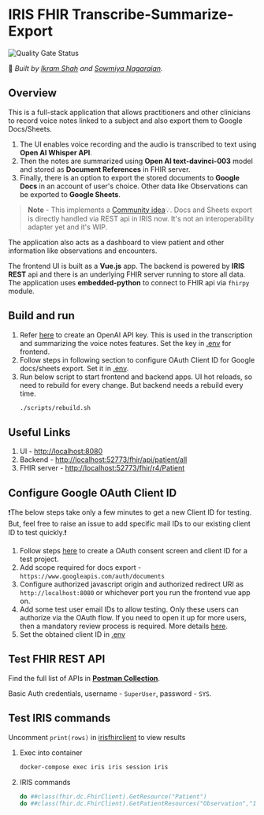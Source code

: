 # IRIS FHIR Transcribe-Summarize-Export

![Quality Gate Status](https://github.com/ikram-shah/iris-fhir-transcribe-summarize-export/actions/workflows/objectscript-quality.yml/badge.svg)

 🚀 *Built by [Ikram Shah](https://community.intersystems.com/user/ikram-shah) and [Sowmiya Nagarajan](https://community.intersystems.com/user/sowmiya-nagarajan).*

## Overview

This is a full-stack application that allows practitioners and other clinicians to record voice notes linked to a subject and also export them to Google Docs/Sheets. 

1. The UI enables voice recording and the audio is transcribed to text using **Open AI Whisper API**.
2. Then the notes are summarized using **Open AI text-davinci-003** model and stored as **Document References** in FHIR server. 
3. Finally, there is an option to export the stored documents to **Google Docs** in an account of user's choice. Other data like Observations can be exported to **Google Sheets**.

> **Note** - This implements a [Community idea](https://ideas.intersystems.com/ideas/DPI-I-197)💡. Docs and Sheets export is directly handled via REST api in IRIS now. It's not an interoperability adapter yet and it's WIP.

The application also acts as a dashboard to view patient and other information like observations and encounters.

The frontend UI is built as a **Vue.js** app. The backend is powered by **IRIS REST** api and there is an underlying FHIR server running to store all data. The application uses **embedded-python** to connect to FHIR api via `fhirpy` module.

## Build and run
1. Refer [here](https://www.howtogeek.com/885918/how-to-get-an-openai-api-key/) to create an OpenAI API key. This is used in the transcription and summarizing the voice notes features. Set the key in [.env](.env) for frontend.
2. Follow steps in following section to configure OAuth Client ID for Google docs/sheets export. Set it in [.env](.env).
3. Run below script to start frontend and backend apps. UI hot reloads, so need to rebuild for every change. But backend needs a rebuild every time.
    ```bash
    ./scripts/rebuild.sh
    ```

## Useful Links

1. UI - [http://localhost:8080](http://localhost:8080)
2. Backend - [http://localhost:52773/fhir/api/patient/all](http://localhost:52773/fhir/api/patient/all)
3. FHIR server - [http://localhost:52773/fhir/r4/Patient](http://localhost:52773/fhir/r4/Patient)

## Configure Google OAuth Client ID
❗The below steps take only a few minutes to get a new Client ID for testing. But, feel free to raise an issue to add specific mail IDs to our existing client ID to test quickly.❗

1. Follow steps [here](https://support.google.com/cloud/answer/6158849?hl=en#zippy=%2Cweb-applications) to create a OAuth consent screen and client ID for a test project.
2. Add scope required for docs export - `https://www.googleapis.com/auth/documents`
3. Configure authorized javascript origin and authorized redirect URI as `http://localhost:8080` or whichever port you run the frontend vue app on.
4. Add some test user email IDs to allow testing. Only these users can authorize via the OAuth flow. If you need to open it up for more users, then a mandatory review process is required. More details [here](https://support.google.com/cloud/answer/10311615?hl=en).
5. Set the obtained client ID in [.env](.env)

## Test FHIR REST API

Find the full list of APIs in **[Postman Collection](other/IRIS-FHIR-Talk2Doc.postman_collection.json)**.

Basic Auth credentials, username - `SuperUser`, password - `SYS`. 

## Test IRIS commands
Uncomment `print(rows)` in [irisfhirclient](src/python/irisfhirclient.py) to view results

1. Exec into container
    ```bash
    docker-compose exec iris iris session iris
    ```
2. IRIS commands
    ```bash
    do ##class(fhir.dc.FhirClient).GetResource("Patient")
    do ##class(fhir.dc.FhirClient).GetPatientResources("Observation","1")
    ```